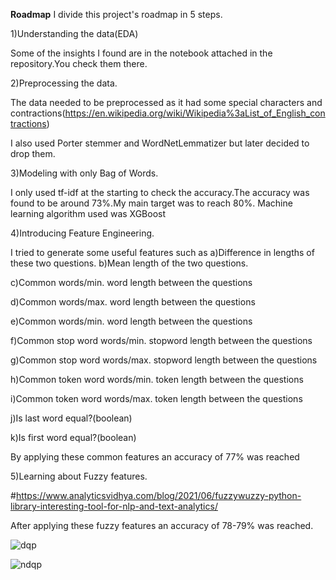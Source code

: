 **Roadmap**
I divide this project's roadmap in 5 steps.

1)Understanding the data(EDA)

Some of the insights I found are in the notebook attached in the repository.You check them there.

2)Preprocessing the data.

The data needed to be preprocessed as it had some special characters and contractions(https://en.wikipedia.org/wiki/Wikipedia%3aList_of_English_contractions)

I also used Porter stemmer and WordNetLemmatizer but later decided to drop them.

3)Modeling with only Bag of Words.

I only used tf-idf at the starting to check the accuracy.The accuracy was found to be around 73%.My main target was to reach 80%. Machine learning algorithm used was XGBoost

4)Introducing Feature Engineering.

I tried to generate some useful features such as a)Difference in lengths of these two questions. b)Mean length of the two questions.

c)Common words/min. word length between the questions

d)Common words/max. word length between the questions

e)Common words/min. word length between the questions

f)Common stop word words/min. stopword length between the questions

g)Common stop word words/max. stopword length between the questions

h)Common token word words/min. token length between the questions

i)Common token word words/max. token length between the questions

j)Is last word equal?(boolean)

k)Is first word equal?(boolean)

By applying these common features an accuracy of 77% was reached

5)Learning about Fuzzy features.

#https://www.analyticsvidhya.com/blog/2021/06/fuzzywuzzy-python-library-interesting-tool-for-nlp-and-text-analytics/

After applying these fuzzy features an accuracy of 78-79% was reached.


![dqp](https://github.com/user-attachments/assets/aeabb709-fc34-4cfe-9a1a-b6a8a73974db)


![ndqp](https://github.com/user-attachments/assets/ce796c48-a639-4b61-a68e-a96b5e5dce44)

